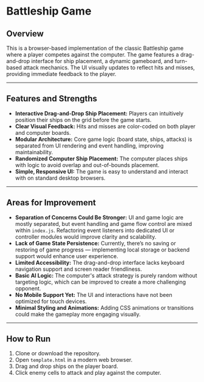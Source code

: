 # Battleship Game

## Overview

This is a browser-based implementation of the classic Battleship game where a player competes against the computer. The game features a drag-and-drop interface for ship placement, a dynamic gameboard, and turn-based attack mechanics. The UI visually updates to reflect hits and misses, providing immediate feedback to the player.

---

## Features and Strengths

- **Interactive Drag-and-Drop Ship Placement:** Players can intuitively position their ships on the grid before the game starts.
- **Clear Visual Feedback:** Hits and misses are color-coded on both player and computer boards.
- **Modular Architecture:** Core game logic (board state, ships, attacks) is separated from UI rendering and event handling, improving maintainability.
- **Randomized Computer Ship Placement:** The computer places ships with logic to avoid overlap and out-of-bounds placement.
- **Simple, Responsive UI:** The game is easy to understand and interact with on standard desktop browsers.

---

## Areas for Improvement

- **Separation of Concerns Could Be Stronger:** UI and game logic are mostly separated, but event handling and game flow control are mixed within `index.js`. Refactoring event listeners into dedicated UI or controller modules would improve clarity and scalability.
- **Lack of Game State Persistence:** Currently, there’s no saving or restoring of game progress — implementing local storage or backend support would enhance user experience.
- **Limited Accessibility:** The drag-and-drop interface lacks keyboard navigation support and screen reader friendliness.
- **Basic AI Logic:** The computer's attack strategy is purely random without targeting logic, which can be improved to create a more challenging opponent.
- **No Mobile Support Yet:** The UI and interactions have not been optimized for touch devices.
- **Minimal Styling and Animations:** Adding CSS animations or transitions could make the gameplay more engaging visually.

---

## How to Run

1. Clone or download the repository.
2. Open `template.html` in a modern web browser.
3. Drag and drop ships on the player board.
4. Click enemy cells to attack and play against the computer.
